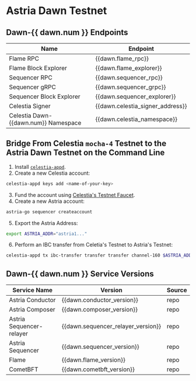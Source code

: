 <!-- markdownlint-disable MD041 MD033 -->

<script setup>
import { siteConfig } from '../config.js'

const dawn = siteConfig.dawn
</script>

# Astria Dawn Testnet

## Dawn-{{ dawn.num }} Endpoints

| Name | Endpoint |
|---|---|
| Flame RPC                            | <a :href="dawn.flame_rpc"               target="_blank" rel="noopener noreferrer">{{dawn.flame_rpc}}</a>               |
| Flame Block Explorer                 | <a :href="dawn.flame_explorer"          target="_blank" rel="noopener noreferrer">{{dawn.flame_explorer}}</a>          |
| Sequencer RPC                        | <a :href="dawn.sequencer_rpc"           target="_blank" rel="noopener noreferrer">{{dawn.sequencer_rpc}}</a>           |
| Sequencer gRPC                       | <a :href="dawn.sequencer_grpc"          target="_blank" rel="noopener noreferrer">{{dawn.sequencer_grpc}}</a>          |
| Sequencer Block Explorer             | <a :href="dawn.sequencer_explorer"      target="_blank" rel="noopener noreferrer">{{dawn.sequencer_explorer}}</a>      |
| Celestia Signer                      | <a :href="dawn.celenium_signer_link"    target="_blank" rel="noopener noreferrer">{{dawn.celestia_signer_address}}</a> |
| Celestia Dawn-{{dawn.num}} Namespace | <a :href="dawn.celenium_namespace_link" target="_blank" rel="noopener noreferrer">{{dawn.celestia_namespace}}</a>      |

## Bridge From Celestia `mocha-4` Testnet to the Astria Dawn Testnet on the Command Line

1. Install
   [`celestia-appd`](https://github.com/celestiaorg/celestia-app?tab=readme-ov-file#install).
2. Create a new Celestia account:
```bash
celestia-appd keys add <name-of-your-key>
```
3. Fund the account using [Celestia's Testnet
   Faucet](https://docs.celestia.org/how-to-guides/mocha-testnet#mocha-testnet-faucet).
4. Create a new Astria account:
```bash
astria-go sequencer createaccount
```
5. Export the Astria Address:
```bash
export ASTRIA_ADDR="astria1..."
```
6. Perform an IBC transfer from Celetia's Testnet to Astria's Testnet:
```bash
celestia-appd tx ibc-transfer transfer transfer channel-160 $ASTRIA_ADDR 1000000utia --fees=420utia --from <name-of-your-celestia-key> --node=https://rpc-mocha.pops.one:443 --chain-id mocha-4
```

## Dawn-{{ dawn.num }} Service Versions

| Service Name | Version | Source |
|---|---|---|
| Astria Conductor         | <a :href="dawn.conductor_release" target="_blank" rel="noopener noreferrer">{{dawn.conductor_version}}</a>                 | <a :href="dawn.conductor_repo" target="_blank" rel="noopener noreferrer">repo</a>         |
| Astria Composer          | <a :href="dawn.composer_release" target="_blank" rel="noopener noreferrer">{{dawn.composer_version}}</a>                   | <a :href="dawn.composer_repo" target="_blank" rel="noopener noreferrer">repo</a>          |
| Astria Sequencer-relayer | <a :href="dawn.sequencer_relayer_release" target="_blank" rel="noopener noreferrer">{{dawn.sequencer_relayer_version}}</a> | <a :href="dawn.sequencer_relayer_repo" target="_blank" rel="noopener noreferrer">repo</a> |
| Astria Sequencer         | <a :href="dawn.sequencer_release" target="_blank" rel="noopener noreferrer">{{dawn.sequencer_version}}</a>                 | <a :href="dawn.sequencer_repo" target="_blank" rel="noopener noreferrer">repo</a>         |
| Flame                    | <a :href="dawn.flame_release" target="_blank" rel="noopener noreferrer">{{dawn.flame_version}}</a>                         | <a :href="dawn.flame_repo" target="_blank" rel="noopener noreferrer">repo</a>             |
| CometBFT                 | <a :href="dawn.cometbft_release" target="_blank" rel="noopener noreferrer">{{dawn.cometbft_version}}</a>                   | <a :href="dawn.cometbft_repo" target="_blank" rel="noopener noreferrer">repo</a>          |
